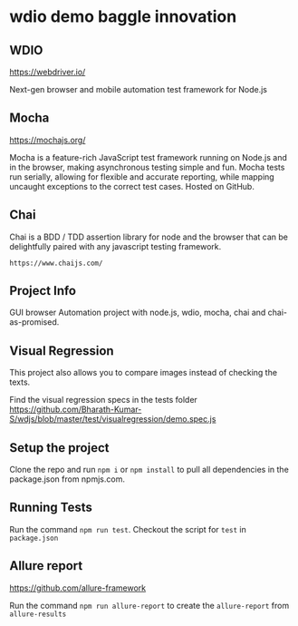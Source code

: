 # wdio demo baggle innovation

## WDIO

https://webdriver.io/

Next-gen browser and mobile automation test framework for Node.js

## Mocha 

https://mochajs.org/

Mocha is a feature-rich JavaScript test framework running on Node.js and in the browser, making asynchronous testing simple and fun. Mocha tests run serially, allowing for flexible and accurate reporting, while mapping uncaught exceptions to the correct test cases. Hosted on GitHub.

## Chai

Chai is a BDD / TDD assertion library for node and the browser that can be delightfully paired with any javascript testing framework.

`https://www.chaijs.com/`

## Project Info

GUI browser Automation project with node.js, wdio, mocha, chai and chai-as-promised.

## Visual Regression

This project also allows you to compare images instead of checking the texts.

Find the visual regression specs in the tests folder https://github.com/Bharath-Kumar-S/wdjs/blob/master/test/visualregression/demo.spec.js

## Setup the project

Clone the repo and run `npm i` or `npm install` to pull all dependencies in the package.json from npmjs.com.

## Running Tests

Run the command `npm run test`. Checkout the script for `test` in `package.json`

## Allure report

https://github.com/allure-framework

Run the command `npm run allure-report` to create the `allure-report` from `allure-results` 

